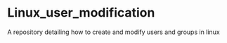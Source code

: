 # Linux_user_modification
A repository detailing how to create and modify users and groups in linux
